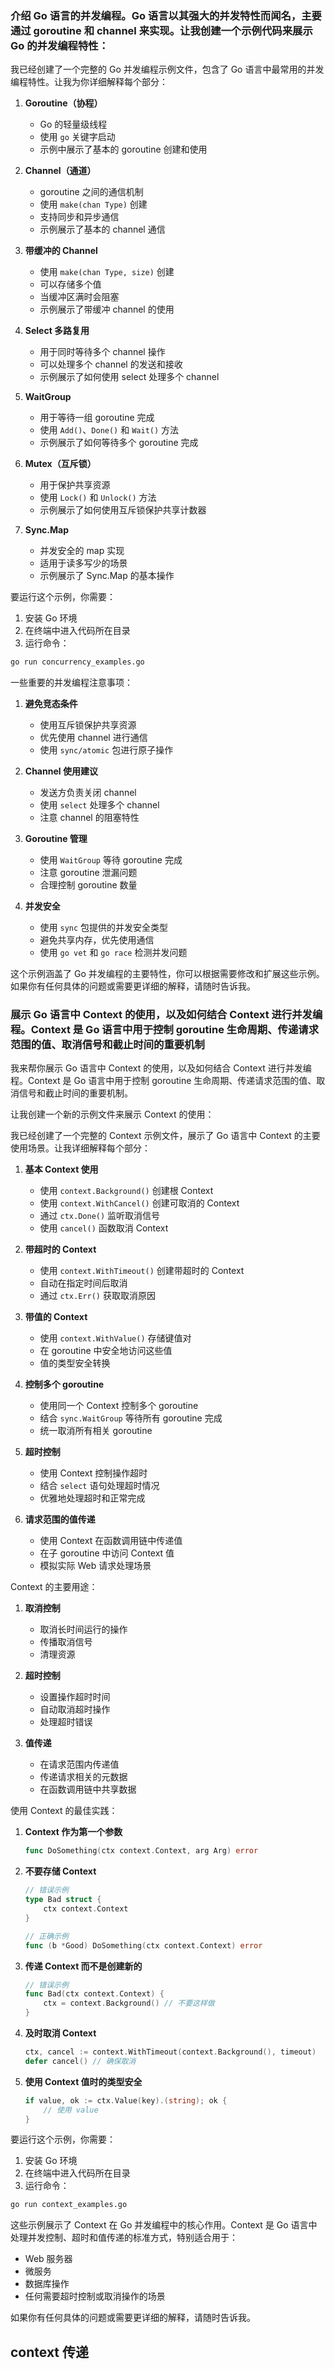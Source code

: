 

### 介绍 Go 语言的并发编程。Go 语言以其强大的并发特性而闻名，主要通过 goroutine 和 channel 来实现。让我创建一个示例代码来展示 Go 的并发编程特性：



我已经创建了一个完整的 Go 并发编程示例文件，包含了 Go 语言中最常用的并发编程特性。让我为你详细解释每个部分：

1. **Goroutine（协程）**
   - Go 的轻量级线程
   - 使用 `go` 关键字启动
   - 示例中展示了基本的 goroutine 创建和使用

2. **Channel（通道）**
   - goroutine 之间的通信机制
   - 使用 `make(chan Type)` 创建
   - 支持同步和异步通信
   - 示例展示了基本的 channel 通信

3. **带缓冲的 Channel**
   - 使用 `make(chan Type, size)` 创建
   - 可以存储多个值
   - 当缓冲区满时会阻塞
   - 示例展示了带缓冲 channel 的使用

4. **Select 多路复用**
   - 用于同时等待多个 channel 操作
   - 可以处理多个 channel 的发送和接收
   - 示例展示了如何使用 select 处理多个 channel

5. **WaitGroup**
   - 用于等待一组 goroutine 完成
   - 使用 `Add()`、`Done()` 和 `Wait()` 方法
   - 示例展示了如何等待多个 goroutine 完成

6. **Mutex（互斥锁）**
   - 用于保护共享资源
   - 使用 `Lock()` 和 `Unlock()` 方法
   - 示例展示了如何使用互斥锁保护共享计数器

7. **Sync.Map**
   - 并发安全的 map 实现
   - 适用于读多写少的场景
   - 示例展示了 Sync.Map 的基本操作

要运行这个示例，你需要：

1. 安装 Go 环境
2. 在终端中进入代码所在目录
3. 运行命令：
```bash
go run concurrency_examples.go
```

一些重要的并发编程注意事项：

1. **避免竞态条件**
   - 使用互斥锁保护共享资源
   - 优先使用 channel 进行通信
   - 使用 `sync/atomic` 包进行原子操作

2. **Channel 使用建议**
   - 发送方负责关闭 channel
   - 使用 `select` 处理多个 channel
   - 注意 channel 的阻塞特性

3. **Goroutine 管理**
   - 使用 `WaitGroup` 等待 goroutine 完成
   - 注意 goroutine 泄漏问题
   - 合理控制 goroutine 数量

4. **并发安全**
   - 使用 `sync` 包提供的并发安全类型
   - 避免共享内存，优先使用通信
   - 使用 `go vet` 和 `go race` 检测并发问题

这个示例涵盖了 Go 并发编程的主要特性，你可以根据需要修改和扩展这些示例。如果你有任何具体的问题或需要更详细的解释，请随时告诉我。

### 展示 Go 语言中 Context 的使用，以及如何结合 Context 进行并发编程。Context 是 Go 语言中用于控制 goroutine 生命周期、传递请求范围的值、取消信号和截止时间的重要机制


我来帮你展示 Go 语言中 Context 的使用，以及如何结合 Context 进行并发编程。Context 是 Go 语言中用于控制 goroutine 生命周期、传递请求范围的值、取消信号和截止时间的重要机制。

让我创建一个新的示例文件来展示 Context 的使用：



我已经创建了一个完整的 Context 示例文件，展示了 Go 语言中 Context 的主要使用场景。让我详细解释每个部分：

1. **基本 Context 使用**
   - 使用 `context.Background()` 创建根 Context
   - 使用 `context.WithCancel()` 创建可取消的 Context
   - 通过 `ctx.Done()` 监听取消信号
   - 使用 `cancel()` 函数取消 Context

2. **带超时的 Context**
   - 使用 `context.WithTimeout()` 创建带超时的 Context
   - 自动在指定时间后取消
   - 通过 `ctx.Err()` 获取取消原因

3. **带值的 Context**
   - 使用 `context.WithValue()` 存储键值对
   - 在 goroutine 中安全地访问这些值
   - 值的类型安全转换

4. **控制多个 goroutine**
   - 使用同一个 Context 控制多个 goroutine
   - 结合 `sync.WaitGroup` 等待所有 goroutine 完成
   - 统一取消所有相关 goroutine

5. **超时控制**
   - 使用 Context 控制操作超时
   - 结合 `select` 语句处理超时情况
   - 优雅地处理超时和正常完成

6. **请求范围的值传递**
   - 使用 Context 在函数调用链中传递值
   - 在子 goroutine 中访问 Context 值
   - 模拟实际 Web 请求处理场景

Context 的主要用途：

1. **取消控制**
   - 取消长时间运行的操作
   - 传播取消信号
   - 清理资源

2. **超时控制**
   - 设置操作超时时间
   - 自动取消超时操作
   - 处理超时错误

3. **值传递**
   - 在请求范围内传递值
   - 传递请求相关的元数据
   - 在函数调用链中共享数据

使用 Context 的最佳实践：

1. **Context 作为第一个参数**
   ```go
   func DoSomething(ctx context.Context, arg Arg) error
   ```

2. **不要存储 Context**
   ```go
   // 错误示例
   type Bad struct {
       ctx context.Context
   }
   
   // 正确示例
   func (b *Good) DoSomething(ctx context.Context) error
   ```

3. **传递 Context 而不是创建新的**
   ```go
   // 错误示例
   func Bad(ctx context.Context) {
       ctx = context.Background() // 不要这样做
   }
   ```

4. **及时取消 Context**
   ```go
   ctx, cancel := context.WithTimeout(context.Background(), timeout)
   defer cancel() // 确保取消
   ```

5. **使用 Context 值时的类型安全**
   ```go
   if value, ok := ctx.Value(key).(string); ok {
       // 使用 value
   }
   ```

要运行这个示例，你需要：

1. 安装 Go 环境
2. 在终端中进入代码所在目录
3. 运行命令：
```bash
go run context_examples.go
```

这些示例展示了 Context 在 Go 并发编程中的核心作用。Context 是 Go 语言中处理并发控制、超时和值传递的标准方式，特别适合用于：

- Web 服务器
- 微服务
- 数据库操作
- 任何需要超时控制或取消操作的场景

如果你有任何具体的问题或需要更详细的解释，请随时告诉我。


## context 传递